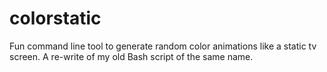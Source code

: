 # colorstatic
Fun command line tool to generate random color animations like a static tv screen. A re-write of my old Bash script of the same name.
